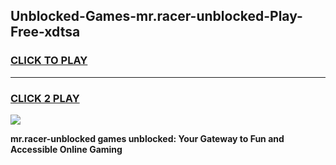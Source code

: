 
## Unblocked-Games-mr.racer-unblocked-Play-Free-xdtsa
<h3>
<a href="https://premium76.site?title=mr.racer-unblocked&ref=10A">CLICK TO PLAY</a></h3>
<hr>

<h3>
<a href="https://premium76.site?title=mr.racer-unblocked&ref=10A">CLICK 2 PLAY</a>
  
</h3>

<a href="https://premium76.site?title=mr.racer-unblocked&ref=10A"><img src="https://clearcache.store/games.png"></a>


**mr.racer-unblocked games unblocked: Your Gateway to Fun and Accessible Online Gaming**
